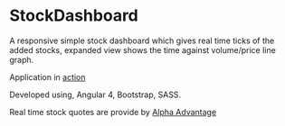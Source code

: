 # StockDashboard

A responsive simple stock dashboard which gives real time ticks of the added stocks, expanded view shows the time against volume/price line graph.

Application in <a href="https://ng-stock-dashboard.herokuapp.com/">action</a>

Developed using, Angular 4, Bootstrap, SASS.

Real time stock  quotes are provide by   <a href="https://www.alphavantage.co/"> Alpha Advantage </a>
